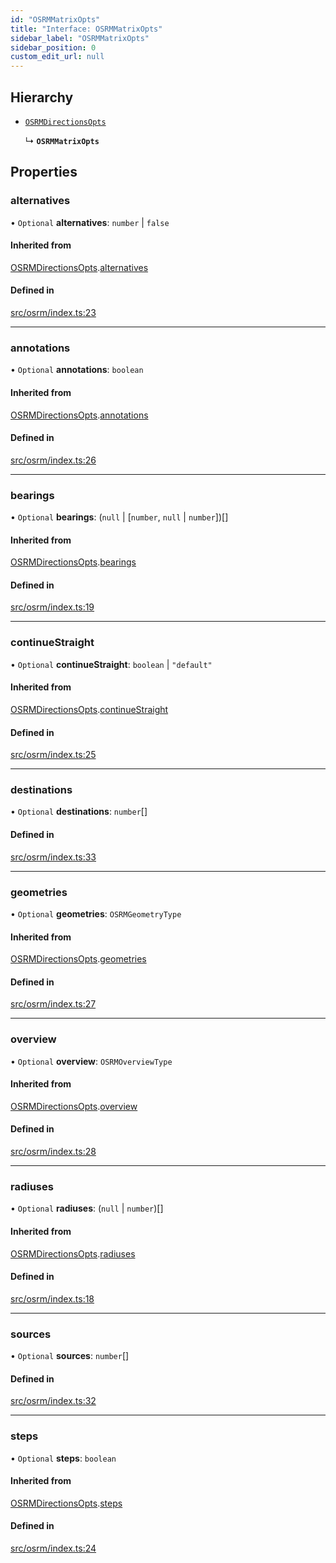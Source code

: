 ```yaml
---
id: "OSRMMatrixOpts"
title: "Interface: OSRMMatrixOpts"
sidebar_label: "OSRMMatrixOpts"
sidebar_position: 0
custom_edit_url: null
---
```


## Hierarchy

- [`OSRMDirectionsOpts`](OSRMDirectionsOpts.md)

  ↳ **`OSRMMatrixOpts`**

## Properties

### alternatives

• `Optional` **alternatives**: `number` \| ``false``

#### Inherited from

[OSRMDirectionsOpts](OSRMDirectionsOpts.md).[alternatives](OSRMDirectionsOpts.md#alternatives)

#### Defined in

[src/osrm/index.ts:23](https://github.com/chrstnbwnkl/routing-js/blob/dffa888/src/osrm/index.ts#L23)

___

### annotations

• `Optional` **annotations**: `boolean`

#### Inherited from

[OSRMDirectionsOpts](OSRMDirectionsOpts.md).[annotations](OSRMDirectionsOpts.md#annotations)

#### Defined in

[src/osrm/index.ts:26](https://github.com/chrstnbwnkl/routing-js/blob/dffa888/src/osrm/index.ts#L26)

___

### bearings

• `Optional` **bearings**: (``null`` \| [`number`, ``null`` \| `number`])[]

#### Inherited from

[OSRMDirectionsOpts](OSRMDirectionsOpts.md).[bearings](OSRMDirectionsOpts.md#bearings)

#### Defined in

[src/osrm/index.ts:19](https://github.com/chrstnbwnkl/routing-js/blob/dffa888/src/osrm/index.ts#L19)

___

### continueStraight

• `Optional` **continueStraight**: `boolean` \| ``"default"``

#### Inherited from

[OSRMDirectionsOpts](OSRMDirectionsOpts.md).[continueStraight](OSRMDirectionsOpts.md#continuestraight)

#### Defined in

[src/osrm/index.ts:25](https://github.com/chrstnbwnkl/routing-js/blob/dffa888/src/osrm/index.ts#L25)

___

### destinations

• `Optional` **destinations**: `number`[]

#### Defined in

[src/osrm/index.ts:33](https://github.com/chrstnbwnkl/routing-js/blob/dffa888/src/osrm/index.ts#L33)

___

### geometries

• `Optional` **geometries**: `OSRMGeometryType`

#### Inherited from

[OSRMDirectionsOpts](OSRMDirectionsOpts.md).[geometries](OSRMDirectionsOpts.md#geometries)

#### Defined in

[src/osrm/index.ts:27](https://github.com/chrstnbwnkl/routing-js/blob/dffa888/src/osrm/index.ts#L27)

___

### overview

• `Optional` **overview**: `OSRMOverviewType`

#### Inherited from

[OSRMDirectionsOpts](OSRMDirectionsOpts.md).[overview](OSRMDirectionsOpts.md#overview)

#### Defined in

[src/osrm/index.ts:28](https://github.com/chrstnbwnkl/routing-js/blob/dffa888/src/osrm/index.ts#L28)

___

### radiuses

• `Optional` **radiuses**: (``null`` \| `number`)[]

#### Inherited from

[OSRMDirectionsOpts](OSRMDirectionsOpts.md).[radiuses](OSRMDirectionsOpts.md#radiuses)

#### Defined in

[src/osrm/index.ts:18](https://github.com/chrstnbwnkl/routing-js/blob/dffa888/src/osrm/index.ts#L18)

___

### sources

• `Optional` **sources**: `number`[]

#### Defined in

[src/osrm/index.ts:32](https://github.com/chrstnbwnkl/routing-js/blob/dffa888/src/osrm/index.ts#L32)

___

### steps

• `Optional` **steps**: `boolean`

#### Inherited from

[OSRMDirectionsOpts](OSRMDirectionsOpts.md).[steps](OSRMDirectionsOpts.md#steps)

#### Defined in

[src/osrm/index.ts:24](https://github.com/chrstnbwnkl/routing-js/blob/dffa888/src/osrm/index.ts#L24)
